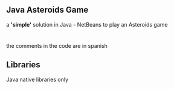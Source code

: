 ## Java Asteroids Game
a **'simple'** solution in Java - NetBeans to play an Asteroids game 
#
the comments in the code are in spanish

## Libraries
Java native libraries only
